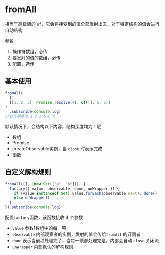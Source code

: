 # fromAll

相当于高级版的 `of`，它会将接受到的值全部发射出去，对于特定结构的值会进行自动结构

参数

1. 操作符数组，必传
2. 要发射的值的数组，必传
3. 配置，选传



## 基本使用

```js
fromAll(
  [],
  [[1, 2, 3], Promise.resolve(4), of([], 5, 6)]
)
  .subscribe(console.log)
//打印顺序为 1 2 3 5 6 4
```

默认情况下，会结构以下内容，结构深度均为 1 层

- 数组
- Promise
- createObservable实例，当 `close` 时表示完成
- 函数



## 自定义解构规则

```js
fromAll([], [new Set(["a", "b"])], {
  factory({ value, observable, done, unWrapper }) {
    if (value instanceof Set) value.forEach(observable.next), done()
    else unWrapper()
  }
}).subscribe(console.log)
```

配置`factory`函数，该函数接收 4 个参数

- `value` 参数1数组中的每一项
- `observable` 内部观察者的实例，发射的值会传给`fromAll` 的订阅者
- `done` 表示当前项处理完了，当每一项都处理完是，内部会自动 `close` 关闭流
- `unWrapper` 内部默认的解构规则